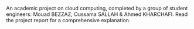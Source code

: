 An academic project on cloud computing, completed by a group of student engineers: Mouad BEZZAZ, Oussama SALLAH & Ahmed KHARCHAFI.
Read the project report for a comprehensive explanation.

